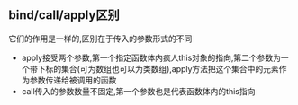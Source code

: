 ## bind/call/apply区别
它们的作用是一样的,区别在于传入的参数形式的不同
- apply接受两个参数,第一个指定函数体内疯人this对象的指向,第二个参数为一个带下标的集合(可为数组也可以为类数组),apply方法把这个集合中的元素作为参数传递给被调用的函数
- call传入的参数数量不固定,第一个参数也是代表函数体内的this指向
